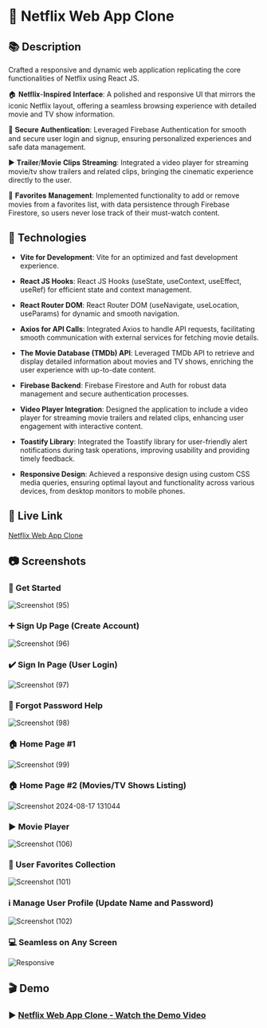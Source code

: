 <!-- Title -->
# :iphone: Netflix Web App Clone

<!-- Description Section -->
## :books: Description

Crafted a responsive and dynamic web application replicating the core functionalities of Netflix using React JS.

🏠 𝐍𝐞𝐭𝐟𝐥𝐢𝐱-𝐈𝐧𝐬𝐩𝐢𝐫𝐞𝐝 𝐈𝐧𝐭𝐞𝐫𝐟𝐚𝐜𝐞: A polished and responsive UI that mirrors the iconic Netflix layout, offering a seamless browsing experience with detailed movie and TV show information.

🔐 𝐒𝐞𝐜𝐮𝐫𝐞 𝐀𝐮𝐭𝐡𝐞𝐧𝐭𝐢𝐜𝐚𝐭𝐢𝐨𝐧: Leveraged Firebase Authentication for smooth and secure user login and signup, ensuring personalized experiences and safe data management.

▶️ 𝐓𝐫𝐚𝐢𝐥𝐞𝐫/𝐌𝐨𝐯𝐢𝐞 𝐂𝐥𝐢𝐩𝐬 𝐒𝐭𝐫𝐞𝐚𝐦𝐢𝐧𝐠: Integrated a video player for streaming movie/tv show trailers and related clips, bringing the cinematic experience directly to the user.

💟 𝐅𝐚𝐯𝐨𝐫𝐢𝐭𝐞𝐬 𝐌𝐚𝐧𝐚𝐠𝐞𝐦𝐞𝐧𝐭: Implemented functionality to add or remove movies from a favorites list, with data persistence through Firebase Firestore, so users never lose track of their must-watch content.


<!-- Technologies Section -->
## :rocket: Technologies

- **Vite for Development**: Vite for an optimized and fast development experience.

- **React JS Hooks**: React JS Hooks (useState, useContext, useEffect, useRef) for efficient state and context management.

- **React Router DOM**: React Router DOM (useNavigate, useLocation, useParams) for dynamic and smooth navigation.

- **Axios for API Calls**: Integrated Axios to handle API requests, facilitating smooth communication with external services for fetching movie details.

- **The Movie Database (TMDb) API**: Leveraged TMDb API to retrieve and display detailed information about movies and TV shows, enriching the user experience with up-to-date content.

- **Firebase Backend**: Firebase Firestore and Auth for robust data management and secure authentication processes.

- **Video Player Integration**: Designed the application to include a video player for streaming movie trailers and related clips, enhancing user engagement with interactive content.

- **Toastify Library**: Integrated the Toastify library for user-friendly alert notifications during task operations, improving usability and providing timely feedback.

- **Responsive Design**: Achieved a responsive design using custom CSS media queries, ensuring optimal layout and functionality across various devices, from desktop monitors to mobile phones.
  
<!-- Live Link Section -->
## :link: Live Link

[Netflix Web App Clone](https://net-flix-web-app-clone.netlify.app/)

<!-- Screenshots Section -->
## :camera: Screenshots
### :checkered_flag: Get Started
![Screenshot (95)](https://github.com/user-attachments/assets/b6ac6238-1f0c-4cd7-8e0a-5c67c0df767d)
### :heavy_plus_sign: Sign Up Page (Create Account)
![Screenshot (96)](https://github.com/user-attachments/assets/11178002-21c7-476e-8ad9-86fb06cdaf7a)
### :heavy_check_mark: Sign In Page (User Login)
![Screenshot (97)](https://github.com/user-attachments/assets/0bc085b3-44f6-4585-b86e-b1067320648c)
### :key: Forgot Password Help
![Screenshot (98)](https://github.com/user-attachments/assets/3963d526-21af-4959-9e0e-23c5d6562a03)
### :house: Home Page #1
![Screenshot (99)](https://github.com/user-attachments/assets/4df59a3d-7a91-4f03-99ab-262351bb5dcb)
### :house: Home Page #2 (Movies/TV Shows Listing)
![Screenshot 2024-08-17 131044](https://github.com/user-attachments/assets/411a3ffa-a1d9-4fca-b589-6293c4aa7402)
### :arrow_forward: Movie Player
![Screenshot (106)](https://github.com/user-attachments/assets/f6349a2a-3c4b-41d4-a6f7-e3677d1dad93)
### :heart_decoration: User Favorites Collection
![Screenshot (101)](https://github.com/user-attachments/assets/7147187a-2be1-4a52-88fc-b8cdcfe6420b)
### :information_source: Manage User Profile (Update Name and Password)
![Screenshot (102)](https://github.com/user-attachments/assets/9bbafc2a-fcf7-4494-971e-728417837c1b)
### :computer: Seamless on Any Screen
![Responsive](https://github.com/user-attachments/assets/d4642d75-efe0-4915-b68c-b64846fb7ed5)

<!-- Demo Section -->
## :clapper: Demo

### :arrow_forward: [Netflix Web App Clone - Watch the Demo Video](https://youtu.be/J8ZnUpaVB1Q)
